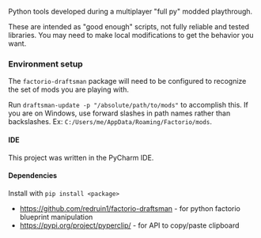 Python tools developed during a multiplayer "full py" modded playthrough.

These are intended as "good enough" scripts, not fully reliable and tested libraries. You may need to make local
modifications to get the behavior you want.

### Environment setup

The `factorio-draftsman` package will need to be configured to recognize the set of mods you are playing with.

Run `draftsman-update -p "/absolute/path/to/mods"` to accomplish this. If you are on Windows, use forward slashes in
path names rather than backslashes. Ex: `C:/Users/me/AppData/Roaming/Factorio/mods`.

#### IDE

This project was written in the PyCharm IDE.

#### Dependencies

Install with `pip install <package>`

*   https://github.com/redruin1/factorio-draftsman - for python factorio blueprint manipulation
*   https://pypi.org/project/pyperclip/ - for API to copy/paste clipboard